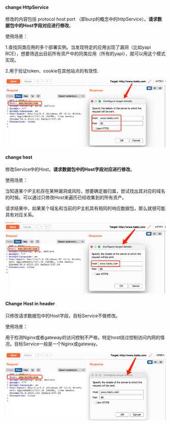 #### change HttpService

修改的内容包括 protocol host port （即burp的概念中的httpService）。**请求数据包中的Host字段对应进行修改**。

使用场景：

1.查找同类应用的多个部署实例。当发现特定的应用出现了漏洞（比如yapi RCE），想要筛选出目前所有资产中的同类应用（所有的yapi），就可以用这个模式实现。

2.用于验证token、cookie在其他站点的有效性.



![WX20210831-142524](Help.assets/WX20210831-142524.png)

#### change host

修改Service中的Host，**请求数据包中的Host字段对应进行修改**。

使用场景：

当知道某个IP主机存在某种漏洞或风险，想要确定器归属，尝试找出其对应的域名的时候。可以通过只修改Host来遍历已经收集到的所有资产。

请求结果中，如果某个域名和当前的IP主机具有相同的响应数据包，那么就很可能具有对应关系。

![WX20210831-142455](Help.assets/WX20210831-142455.png)

#### Change Host in header

只修改请求数据包中的Host字段，目标Service不做修改。

使用场景：

用于检测Nginx或者gateway的访问控制不严格，特定host绕过控制访问内网的情况。目标Service一般是一个Nginx或gateway。

![WX20210831-142549](Help.assets/WX20210831-142549.png)